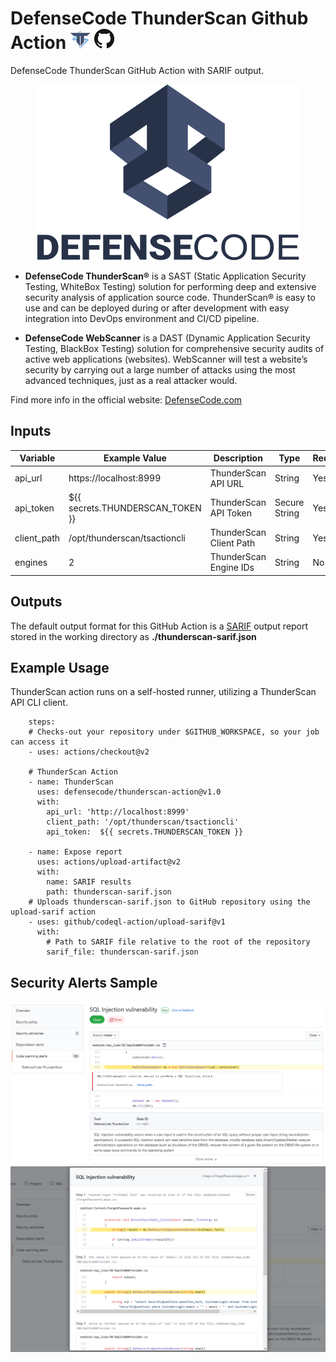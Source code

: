 # DefenseCode ThunderScan Github Action ![ThunderScan](images/thunderscan-icon.png) <img src="images/github.png">

DefenseCode ThunderScan GitHub Action with SARIF output.
<p align="center">
  <img src="images/defensecode.png">
</p>

* **DefenseCode ThunderScan®** is a SAST (Static Application Security Testing, WhiteBox Testing) solution for performing deep and extensive security analysis of application source code. ThunderScan® is easy to use and can be deployed during or after development with easy integration into DevOps environment and CI/CD pipeline.

* **DefenseCode WebScanner** is a DAST (Dynamic Application Security Testing, BlackBox Testing) solution for comprehensive security audits of active web applications (websites). WebScanner will test a website’s security by carrying out a large number of attacks using the most advanced techniques, just as a real attacker would.

Find more info in the official website: [DefenseCode.com](https://www.defensecode.com)

## Inputs

| Variable  | Example Value | Description | Type | Required | Default |
| ------------- | ------------- | ------------- |------------- | ------------- | ------------- |
| api_url | https://localhost:8999| ThunderScan API URL | String | Yes | N/A
| api_token | ${{ secrets.THUNDERSCAN_TOKEN }} | ThunderScan API Token | Secure String | Yes | N/A
| client_path | /opt/thunderscan/tsactioncli | ThunderScan Client Path | String  | Yes | N/A
| engines | 2 | ThunderScan Engine IDs | String  | No | N/A

## Outputs

The default output format for this GitHub Action is a [SARIF](https://docs.github.com/en/github/finding-security-vulnerabilities-and-errors-in-your-code/sarif-support-for-code-scanning) output report stored in the working directory as **./thunderscan-sarif.json**

## Example Usage

ThunderScan action runs on a self-hosted runner, utilizing a ThunderScan API CLI client. 

```
    steps:
    # Checks-out your repository under $GITHUB_WORKSPACE, so your job can access it
    - uses: actions/checkout@v2

    # ThunderScan Action
    - name: ThunderScan
      uses: defensecode/thunderscan-action@v1.0
      with:
        api_url: 'http://localhost:8999'
        client_path: '/opt/thunderscan/tsactioncli'
        api_token:  ${{ secrets.THUNDERSCAN_TOKEN }}

    - name: Expose report
      uses: actions/upload-artifact@v2
      with:
        name: SARIF results
        path: thunderscan-sarif.json
    # Uploads thunderscan-sarif.json to GitHub repository using the upload-sarif action
    - uses: github/codeql-action/upload-sarif@v1
      with:
        # Path to SARIF file relative to the root of the repository
        sarif_file: thunderscan-sarif.json
```

## Security Alerts Sample

![Sample Alert](images/code-scanning-alerts.png)
![Sample Flow](images/code-scanning-flow.png)

